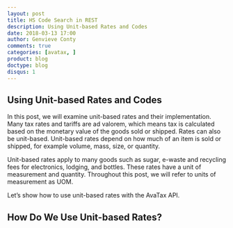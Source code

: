 ```yaml
---
layout: post
title: HS Code Search in REST
description: Using Unit-based Rates and Codes
date: 2018-03-13 17:00
author: Genvieve Conty
comments: true
categories: [avatax, ]
product: blog
doctype: blog
disqus: 1
---
```


<h2>Using Unit-based Rates and Codes</h2>

In this post, we will examine unit-based rates and their implementation. Many tax rates and tariffs are ad valorem, which means tax is calculated based on the monetary value of the goods sold or shipped. Rates can also be unit-based. Unit-based rates depend on how much of an item is sold or shipped, for example volume, mass, size, or quantity.

Unit-based rates apply to many goods such as sugar, e-waste and recycling fees for electronics, lodging, and bottles. These rates have a unit of measurement and quantity. Throughout this post, we will refer to units of measurement as UOM.

Let’s show how to use unit-based rates with the AvaTax API.  

<h2>How Do We Use Unit-based Rates?</h2>

